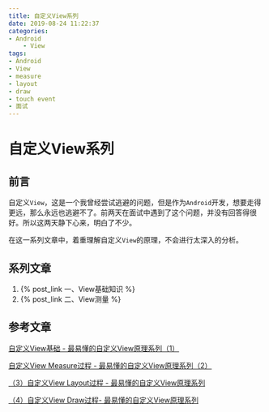 ```yaml
---
title: 自定义View系列
date: 2019-08-24 11:22:37
categories:
- Android
    - View
tags:
- Android
- View
- measure
- layout
- draw
- touch event
- 面试
---
```


# 自定义View系列

## 前言

自定义`View`，这是一个我曾经尝试逃避的问题，但是作为`Android`开发，想要走得更远，那么永远也逃避不了。前两天在面试中遇到了这个问题，并没有回答得很好。所以这两天静下心来，明白了不少。

在这一系列文章中，着重理解自定义`View`的原理，不会进行太深入的分析。

## 系列文章

1. {% post_link 一、View基础知识 %}
2. {% post_link 二、View测量 %}

## 参考文章

[自定义View基础 - 最易懂的自定义View原理系列（1）](https://www.jianshu.com/p/146e5cec4863)

[自定义View Measure过程 - 最易懂的自定义View原理系列（2）](https://www.jianshu.com/p/1dab927b2f36)

[（3）自定义View Layout过程 - 最易懂的自定义View原理系列](https://www.jianshu.com/p/158736a2549d)

[（4）自定义View Draw过程- 最易懂的自定义View原理系列](https://www.jianshu.com/p/95afeb7c8335)